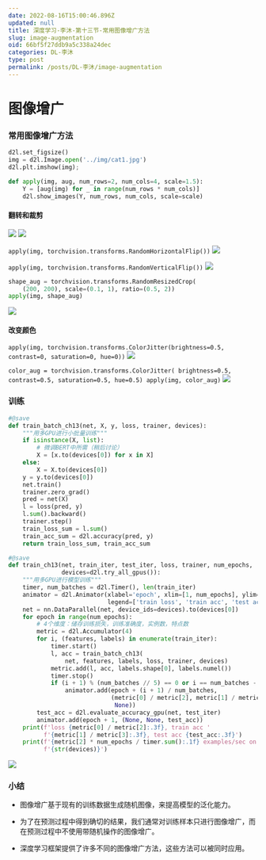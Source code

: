 ```yaml
---
date: 2022-08-16T15:00:46.896Z
updated: null
title: 深度学习-李沐-第十三节-常用图像增广方法
slug: image-augmentation
oid: 66bf5f27ddb9a5c338a24dec
categories: DL-李沐
type: post
permalink: /posts/DL-李沐/image-augmentation
---
```



# 图像增广

### 常用图像增广方法

```python
d2l.set_figsize()
img = d2l.Image.open('../img/cat1.jpg')
d2l.plt.imshow(img);

def apply(img, aug, num_rows=2, num_cols=4, scale=1.5):
    Y = [aug(img) for _ in range(num_rows * num_cols)]
    d2l.show_images(Y, num_rows, num_cols, scale=scale)

```

#### 翻转和裁剪

![](https://qiniu.kanes.top/blog/877af99f.png)
![](https://qiniu.kanes.top/blog/fac97622.png)

`apply(img, torchvision.transforms.RandomHorizontalFlip())`
![](https://qiniu.kanes.top/blog/fe940f88.png)

`apply(img, torchvision.transforms.RandomVerticalFlip())`
![](https://qiniu.kanes.top/blog/4a0a43b1.png)

```python
shape_aug = torchvision.transforms.RandomResizedCrop(
    (200, 200), scale=(0.1, 1), ratio=(0.5, 2))
apply(img, shape_aug)
```

![](https://qiniu.kanes.top/blog/be8500e2.png)

#### 改变颜色

`apply(img, torchvision.transforms.ColorJitter(brightness=0.5, contrast=0, saturation=0, hue=0))`
![](https://qiniu.kanes.top/blog/fa91fe61.png)


`color_aug = torchvision.transforms.ColorJitter(
    brightness=0.5, contrast=0.5, saturation=0.5, hue=0.5)
apply(img, color_aug)`
![](https://qiniu.kanes.top/blog/db370b5a.png)


### 训练

```python
#@save
def train_batch_ch13(net, X, y, loss, trainer, devices):
    """用多GPU进行小批量训练"""
    if isinstance(X, list):
        # 微调BERT中所需（稍后讨论）
        X = [x.to(devices[0]) for x in X]
    else:
        X = X.to(devices[0])
    y = y.to(devices[0])
    net.train()
    trainer.zero_grad()
    pred = net(X)
    l = loss(pred, y)
    l.sum().backward()
    trainer.step()
    train_loss_sum = l.sum()
    train_acc_sum = d2l.accuracy(pred, y)
    return train_loss_sum, train_acc_sum

#@save
def train_ch13(net, train_iter, test_iter, loss, trainer, num_epochs,
               devices=d2l.try_all_gpus()):
    """用多GPU进行模型训练"""
    timer, num_batches = d2l.Timer(), len(train_iter)
    animator = d2l.Animator(xlabel='epoch', xlim=[1, num_epochs], ylim=[0, 1],
                            legend=['train loss', 'train acc', 'test acc'])
    net = nn.DataParallel(net, device_ids=devices).to(devices[0])
    for epoch in range(num_epochs):
        # 4个维度：储存训练损失，训练准确度，实例数，特点数
        metric = d2l.Accumulator(4)
        for i, (features, labels) in enumerate(train_iter):
            timer.start()
            l, acc = train_batch_ch13(
                net, features, labels, loss, trainer, devices)
            metric.add(l, acc, labels.shape[0], labels.numel())
            timer.stop()
            if (i + 1) % (num_batches // 5) == 0 or i == num_batches - 1:
                animator.add(epoch + (i + 1) / num_batches,
                             (metric[0] / metric[2], metric[1] / metric[3],
                              None))
        test_acc = d2l.evaluate_accuracy_gpu(net, test_iter)
        animator.add(epoch + 1, (None, None, test_acc))
    print(f'loss {metric[0] / metric[2]:.3f}, train acc '
          f'{metric[1] / metric[3]:.3f}, test acc {test_acc:.3f}')
    print(f'{metric[2] * num_epochs / timer.sum():.1f} examples/sec on '
          f'{str(devices)}')
```

![](https://qiniu.kanes.top/blog/4e24d705.png)

### 小结

* 图像增广基于现有的训练数据生成随机图像，来提高模型的泛化能力。

* 为了在预测过程中得到确切的结果，我们通常对训练样本只进行图像增广，而在预测过程中不使用带随机操作的图像增广。

* 深度学习框架提供了许多不同的图像增广方法，这些方法可以被同时应用。
